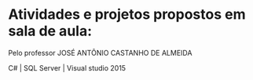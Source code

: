 # Atividades e projetos propostos em sala de aula:

Pelo professor JOSÉ ANTÔNIO CASTANHO DE ALMEIDA

C# | SQL Server | Visual studio 2015

